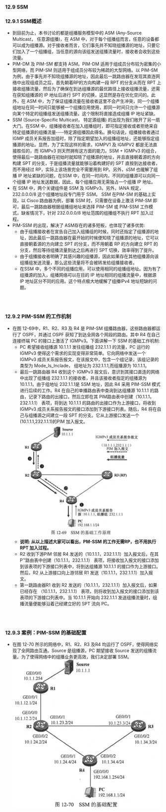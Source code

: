 ### 12.9 SSM
### 12.9.1 SSM概述
- 到目前为止，本书讨论的都是组播服务模型中的 ASM (Any-Source Multicast， 任意源组播)，在 ASM 中，对于每个组播组而言，任意的设备都可以成为组播源。对于接收者而言，它们事先并不知晓组播源的地址，只要它们加入了一个组播组，当任意的源向该组发送组播流量时，接收者会收到这些流量。
- PIM-DM 及 PIM-SM 都支持 ASM。PIM-DM 适用于组成员分布较为密集的小型网络，而 PIM-SM 则适用于组成员分布较为稀疏的大型网络。以 PIM-SM 为例，由于事先并不知晓组播源的地址，因此最后一跳路由器在发现其直连网络中出现组成员之后，首先朝着RP的方向构建一段 RPT 的分支从而在 RPT 上接收组播流量，然后为了确保在到达组播源的最优路径上接收组播流量，还需在获知组播源的 IP 地址后进行 SPT 的切换，这显然是存在优化空问的。此外，在 ASM 中，为了保证组播流量在接收者这里不会产生冲突，同一个组播组地址在同一时间只能够被一个组播应用使用，即同一时间只允许一个组播源向某个特定的组播组发送组播流量。这个限制将直接造成组播 IP 地址紧缺。
- SSM (Source-Specific Multicast， 特定源组播) 的出现为我们敞开了另一扇大门。在SSM 中，组播接收者在加入组播组时，即可指定接收或者拒绝来自特定组播源的组播流量----特定源组播因此得名。换句话说，组播接收者通过 IGMP 成员关系报告加组时，除了指定期望加入的组播组地址，还能够指定组播源的地址。显然，为了实现这样的需求，IGMPV1 及 IGMPV2 都是无法直接胜任的，而 IGMPv3 则天然拥有这方面的能力。SSM + IGMPv3 的组合，使得最后一跳路由器在初始时就知晓了组播源的地址，并且直接朝着源的方向构建 SPT 的分支，于是组播流量就能够沿着构建好的 SPT 直按到达接收者，而不用经过 RP，实际上该场景完全不需要用到 RP。另外，sSM 也缓解了组播 IP 地址紧缺的问题，在SSM 中，在同一时间内，不同的组播源可以向同一个组播 IP 地址发送数据，因此，每个组播应用无需独占一个组播 IP 地址。
- 在 SSM 中，两个关键组件是 SSM 及 IGMPv3。另外，IANA 规定，232.0.0.0/8 这个组播地址段专门用于 SSM。 SSM 在PIM-SM 的基础上实现，以 Cisco 路由器为例，部署 SSM 时，只需要在设备上激活 PIM-SM 即可，最后一跳路由器根据组播组地址来选择 PIM-SM 或 PIM-SSM 工作模式，缺省情况下，针对 232.0.0.0/8 地址范围的组播组不执行 RPT 加入过程。
- PIM-SSM 的出现，解决了 ASM存在的诸多短板，也体现了诸多优势: 
  - 由于组播接收者在宣告自己加入组播组的时候，同时还指定了组播源的地址，因此最后一跳路由器在最开始的时候便知晓了组播源的地址，它可以直接朝着源的方向建立 SPT 的分支，而不用朝着 RP 的方向建立 RPT 的分支，然后等待组播流量到达之后再进行 SPT 切换，效率得到了提升。
  - 由于组播接收者明确了其感兴趣的组播源，因此如果存在其他组播源向该组播组发送流量，那么这些流量将不会被转发给组播接收者。
  - 在SSM 中，多个不同的组播应用，可以使用相同的组播组地址。因为有了组播源的加入，组播网络可以在目的 IP 地址相同的组播流量中，根据源 IP 地址区分不同的应用。这个特点极大地缓解了组播IPv4 地址短缺的问题。

<br>
<br>

### 12.9.2 PIM-SSM 的工作机制
- 在图 12-69中，R1、R2、R3 及 R4 是 PIM-SM 组播路由器，这些路由器都运行了 OSPF，并通过 OSPF 获知了到达全网各个网段的路由。其中 R4 在自己连接终端 PC 的接口上激活了 IGMPv3。下面讲解一下 SSM 的基础工作机制:
  - PC 希望接收组播源 10.1.1.1 发往组播组 232.1.1.1 的流量，PC 运行的 IGMPv3 使得这个需求的实现变得非常简单。它向网络中发送一个 IGMPv3 成员关系报告报文，在该报文中，包含一个组记录，该组记录的类型为 Mode_Is_Inclade， 组地址为 232.1.1.1,而组播源为 10.1.1.1。
  - 最后一跳路由器 R4 收到这个 IGMPv3 报文后，意识到其接口直连的网络中出现了组播组 232.1.1.1 的接收者，并且该接收者指定的组播源为 10.1.1.1。由于组地址 232.1.1.1是 SSM 地址，因此 R4 采用 PIM-SSM 模式进行后续的工作。R4 在自己的单播路由表中查询到达组播源 10.1.1.1 的路由，记录下路由的出接口，然后立即在其 PIM路由表中创建（10.1.1.1，232.1.1.1） 表项，将到达 10.1.1.1 的路由的出接口作为上游接口，将收到 IGMPv3 成员关系报告报文的接口添加到下游接口列表。随后，R4 将在自己与组播源之间建立一段 SPT 的分支。它从上游接口发送一个(10.1.1.1,232.1.1.1)的PIM 加入报文。
  ![12.69](../pics/12.69.png)
  - **说明: 从以上描述大家可以看出，PM-SSM 的工作无需RP，也不用执行RPT 加入过程。**
  - R2 收到下游PIM 邻居 R4 发送的（10.1.1.1，232.1.1.1）加入报文后，在其P™路由表中创建（10.1.1.1，232.1.1.1） 表项，将接收加入报文的接口添加到该表项的下游接口列表中，将到达组播源 10.1.1.1 的接口作为上游接口。然后，R2 从上游接口向上游邻居 R1 发送（10.1.1.1，232.1.1.1）加入报文。
  - 第一跳路由器R1 收到 R2 发送的（10.1.1.1，232.1.1.1）加入报文后，如果已经存在 （10.1.1.1，232.1.1.1） 表项，则将收到加入报文的接口添加到该表项的下游接口列表中。当 10.1.1.1 开始向 232.1.1.1 发送组播流量时，组播流量便能够沿着己经建立好的 SPT 流向 PC。

<br>
<br>

### 12.9.3 案例：PIM-SSM 的基础配置
- 在图 12-70 所示的网络中，R1、R2、R3 及R4 均运行了 OSPF，使得网络实现了全网路由互通。Source 是组播源，PC 期望接收 Source 发送的组播流量。为了使得网络中的组播业务更高效，我们决定部署 SSM。
![12.70](../pics/12.70.png)